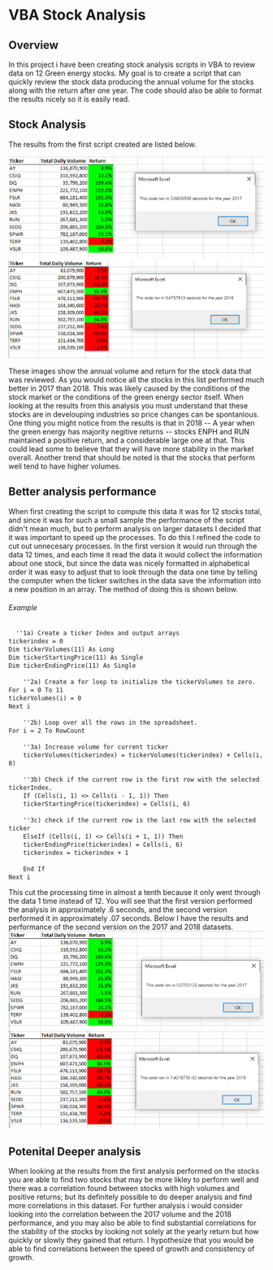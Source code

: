 # VBA Stock Analysis

## Overview
In this project i have been creating stock analysis scripts in VBA to review data on 12 Green energy stocks. My goal is to create a script that can quickly review the stock data producing the annual volume for the stocks along with the return after one year. The code should also be able to format the results nicely so it is easily read. 

## Stock Analysis
The results from the first script created are listed below. 

![image](https://github.com/JonLev03-hub/Stock-analysis/blob/main/2017%20Stock%20analysis.png)
![image](https://github.com/JonLev03-hub/Stock-analysis/blob/main/2018%20Stock%20analysis.png)

These images show the annual volume and return for the stock data that was reviewed. As you would notice all the stocks in this list performed much better in 2017 than 2018. This was likely caused by the conditions of the stock market or the conditions of the green energy sector itself. When looking at the results from this analysis you must understand that these stocks are in develouping industries so price changes can be spontanious. One thing you might notice from the results is that in 2018 -- A year when the green energy has majority negitive returns -- stocks ENPH and RUN maintained a positive return, and a considerable large one at that. This could lead some to believe that they will have more stability in the market overall. Another trend that should be noted is that the stocks that perform well tend to have higher volumes. 

## Better analysis performance
When first creating the script to compute this data it was for 12 stocks total, and since it was for such a small sample the performance of the script didn't mean much, but to perform analysis on larger datasets I decided that it was important to speed up the processes. To do this I refined the code to cut out unnecesary processes. In the first version it would run through the data 12 times, and each time it read the data it would collect the information about one stock, but since the data was nicely formatted in alphabetical order it was easy to adjust that to look through the data one time by telling the computer when the ticker switches in the data save the information into a new position in an array. The method of doing this is shown below.

###### Example 
      ''1a) Create a ticker Index and output arrays
    tickerindex = 0
    Dim tickerVolumes(11) As Long
    Dim tickerStartingPrice(11) As Single
    Dim tickerEndingPrice(11) As Single
    
        ''2a) Create a for loop to initialize the tickerVolumes to zero.
    For i = 0 To 11
    tickerVolumes(i) = 0
    Next i
    
        ''2b) Loop over all the rows in the spreadsheet.
    For i = 2 To RowCount
    
        ''3a) Increase volume for current ticker
        tickerVolumes(tickerindex) = tickerVolumes(tickerindex) + Cells(i, 8)
        
        ''3b) Check if the current row is the first row with the selected tickerIndex.
        If (Cells(i, 1) <> Cells(i - 1, 1)) Then
        tickerStartingPrice(tickerindex) = Cells(i, 6)
        
        ''3c) check if the current row is the last row with the selected ticker
        ElseIf (Cells(i, 1) <> Cells(i + 1, 1)) Then
        tickerEndingPrice(tickerindex) = Cells(i, 6)
        tickerindex = tickerindex + 1
        
        End If
    Next i
    
    
This cut the processing time in almost a tenth because it only went through the data 1 time instead of 12. You will see that the first version performed the analysis in approximately .6 seconds, and the second version performed it in approximately .07 seconds. Below I have the results and performance of the second version on the 2017 and 2018 datasets. 
![image](https://github.com/JonLev03-hub/Stock-analysis/blob/main/2017%20Refined%20Stock%20Analysis.png)
![image](https://github.com/JonLev03-hub/Stock-analysis/blob/main/2018%20Refined%20Stock%20Analysis.png)

## Potenital Deeper analysis 
When looking at the results from the first analysis performed on the stocks you are able to find two stocks that may be more likley to perform well and there was a correlation found between stocks with high volumes and positive returns; but its definitely possible to do deeper analysis and find more correlations in this dataset. For further analysis i would consider looking into the correlation between the 2017 volume and the 2018 performance, and you may also be able to find substantial correlations for the stability of the stocks by looking not solely at the yearly return but how quickly or slowly they gained that return. I hypothesize that you would be able to find correlations between the speed of growth and consistency of growth. 
